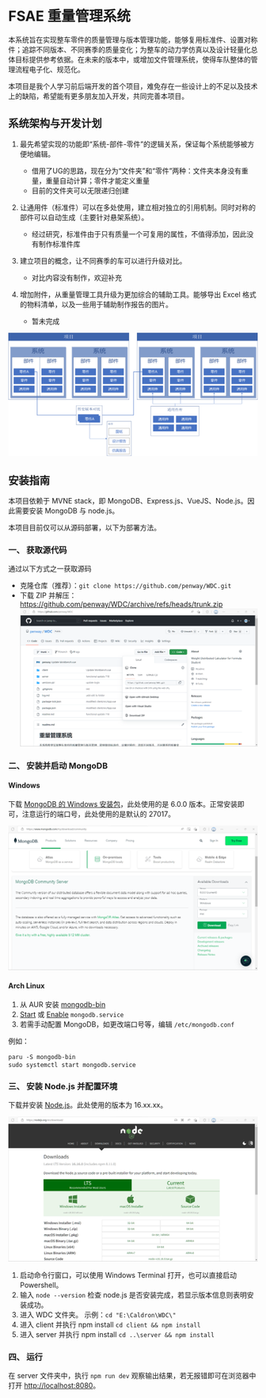 # FSAE 重量管理系统

本系统旨在实现整车零件的质量管理与版本管理功能，能够复用标准件、设置对称件；追踪不同版本、不同赛季的质量变化；为整车的动力学仿真以及设计轻量化总体目标提供参考依据。在未来的版本中，或增加文件管理系统，使得车队整体的管理流程电子化、规范化。

本项目是我个人学习前后端开发的首个项目，难免存在一些设计上的不足以及技术上的缺陷，希望能有更多朋友加入开发，共同完善本项目。

## 系统架构与开发计划

1. 最先希望实现的功能即“系统-部件-零件”的逻辑关系，保证每个系统能够被方便地编辑。
    - 借用了UG的思路，现在分为“文件夹”和“零件”两种：文件夹本身没有重量，重量自动计算；零件才能定义重量
    - 目前的文件夹可以无限递归创建

2. 让通用件（标准件）可以在多处使用，建立相对独立的引用机制。同时对称的部件可以自动生成（主要针对悬架系统）。
    - 经过研究，标准件由于只有质量一个可复用的属性，不值得添加，因此没有制作标准件库

3. 建立项目的概念，让不同赛季的车可以进行升级对比。
    - 对比内容没有制作，欢迎补充

4. 增加附件，从重量管理工具升级为更加综合的辅助工具。能够导出 Excel 格式的物料清单，以及一些用于辅助制作报告的图片。
    - 暂未完成

![系统架构预览图](./versions-pic/design_doc/System-Structure.png)

## 安装指南

本项目依赖于 MVNE stack，即 MongoDB、Express.js、VueJS、Node.js。因此需要安装 MongoDB 与 node.js。

本项目目前仅可以从源码部署，以下为部署方法。

### 一、 获取源代码

通过以下方式之一获取源码

- 克隆仓库（推荐）：`git clone https://github.com/penway/WDC.git`
- 下载 ZIP 并解压：<https://github.com/penway/WDC/archive/refs/heads/trunk.zip>
    ![git](./versions-pic/install/git.png)

### 二、 安装并启动 MongoDB

#### Windows

下载 [MongoDB 的 Windows 安装包](https://www.mongodb.com/try/download/community)，此处使用的是 6.0.0 版本。正常安装即可，注意运行的端口号，此处使用的是默认的 27017。

![MongoDB](./versions-pic/install/mongo.png)

#### Arch Linux

1. 从 AUR 安装 [mongodb-bin](https://aur.archlinux.org/packages/mongodb-bin/)
2. [Start](https://wiki.archlinux.org/title/Systemd#Using_units) 或 [Enable](https://wiki.archlinux.org/title/Systemd#Using_units) `mongodb.service`
3. 若需手动配置 MongoDB，如更改端口号等，编辑 `/etc/mongodb.conf`

例如：

```shell
paru -S mongodb-bin
sudo systemctl start mongodb.service
```

### 三、 安装 Node.js 并配置环境

下载并安装 [Node.js](https://nodejs.org/zh-cn/download/)。此处使用的版本为 16.xx.xx。

![node](./versions-pic/install/node.png)

1. 启动命令行窗口，可以使用 Windows Terminal 打开，也可以直接启动 Powershell。
2. 输入 `node --version` 检查 node.js 是否安装完成，若显示版本信息则表明安装成功。
3. 进入 WDC 文件夹。
    示例：`cd "E:\Caldron\WDC\"`
4. 进入 client 并执行 npm install
    `cd client && npm install`
5. 进入 server 并执行 npm install
    `cd ..\server && npm install`

### 四、 运行

在 server 文件夹中，执行 `npm run dev` 观察输出结果，若无报错即可在浏览器中打开 <http://localhost:8080>。
